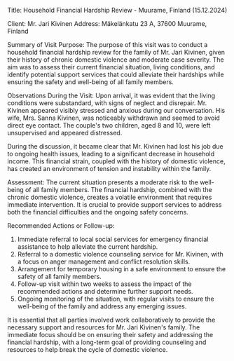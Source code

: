  Title: Household Financial Hardship Review - Muurame, Finland (15.12.2024)

Client: Mr. Jari Kivinen
Address: Mäkelänkatu 23 A, 37600 Muurame, Finland

Summary of Visit Purpose:
The purpose of this visit was to conduct a household financial hardship review for the family of Mr. Jari Kivinen, given their history of chronic domestic violence and moderate case severity. The aim was to assess their current financial situation, living conditions, and identify potential support services that could alleviate their hardships while ensuring the safety and well-being of all family members.

Observations During the Visit:
Upon arrival, it was evident that the living conditions were substandard, with signs of neglect and disrepair. Mr. Kivinen appeared visibly stressed and anxious during our conversation. His wife, Mrs. Sanna Kivinen, was noticeably withdrawn and seemed to avoid direct eye contact. The couple's two children, aged 8 and 10, were left unsupervised and appeared distressed.

During the discussion, it became clear that Mr. Kivinen had lost his job due to ongoing health issues, leading to a significant decrease in household income. This financial strain, coupled with the history of domestic violence, has created an environment of tension and instability within the family.

Assessment:
The current situation presents a moderate risk to the well-being of all family members. The financial hardship, combined with the chronic domestic violence, creates a volatile environment that requires immediate intervention. It is crucial to provide support services to address both the financial difficulties and the ongoing safety concerns.

Recommended Actions or Follow-up:
1. Immediate referral to local social services for emergency financial assistance to help alleviate the current hardship.
2. Referral to a domestic violence counseling service for Mr. Kivinen, with a focus on anger management and conflict resolution skills.
3. Arrangement for temporary housing in a safe environment to ensure the safety of all family members.
4. Follow-up visit within two weeks to assess the impact of the recommended actions and determine further support needs.
5. Ongoing monitoring of the situation, with regular visits to ensure the well-being of the family and address any emerging issues.

It is essential that all parties involved work collaboratively to provide the necessary support and resources for Mr. Jari Kivinen's family. The immediate focus should be on ensuring their safety and addressing the financial hardship, with a long-term goal of providing counseling and resources to help break the cycle of domestic violence.